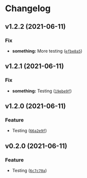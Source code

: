 # Changelog

<!--next-version-placeholder-->

## v1.2.2 (2021-06-11)
### Fix
* **something:** More testing ([`efbe8a5`](https://github.com/branchvincent/playground/commit/efbe8a5bc47edc914df827b27b08190a37f75413))

## v1.2.1 (2021-06-11)
### Fix
* **something:** Testing ([`19ebe9f`](https://github.com/branchvincent/playground/commit/19ebe9f33efc0e8f00fe7707fa41a7f1edee08df))

## v1.2.0 (2021-06-11)
### Feature
* Testing ([`66a2e9f`](https://github.com/branchvincent/playground/commit/66a2e9f3ae6bd12d15a98076708dca4d96a71da9))

## v0.2.0 (2021-06-11)
### Feature
* Testing ([`6c7c70a`](https://github.com/branchvincent/playground/commit/6c7c70a613901de1c4d111e87db481e0620f5c1f))
